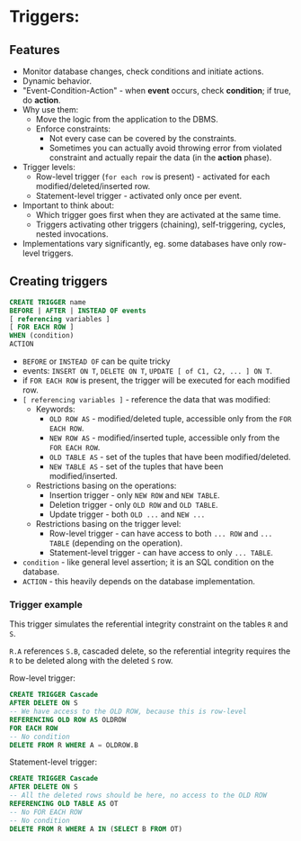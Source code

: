 # Triggers:

## Features

* Monitor database changes, check conditions and initiate actions.
* Dynamic behavior.
* "Event-Condition-Action" - when **event** occurs, check **condition**; if true, do **action**.
* Why use them:
    * Move the logic from the application to the DBMS.
    * Enforce constraints:
        * Not every case can be covered by the constraints.
        * Sometimes you can actually avoid throwing error from violated constraint and actually repair the data (in the **action** phase).
* Trigger levels:
  * Row-level trigger (`for each row` is present) - activated for each modified/deleted/inserted row.
  * Statement-level trigger - activated only once per event.
* Important to think about:
  * Which trigger goes first when they are activated at the same time.
  * Triggers activating other triggers (chaining), self-triggering, cycles, nested invocations.
* Implementations vary significantly, eg. some databases have only row-level triggers.

## Creating triggers

```sql
CREATE TRIGGER name
BEFORE | AFTER | INSTEAD OF events
[ referencing variables ]
[ FOR EACH ROW ]
WHEN (condition)
ACTION
```

* `BEFORE` or `INSTEAD OF` can be quite tricky
* events: `INSERT ON T`, `DELETE ON T`, `UPDATE [ of C1, C2, ... ] ON T`.
* if `FOR EACH ROW` is present, the trigger will be executed for each modified row.
* `[ referencing variables ]` - reference the data that was modified:
  * Keywords:
    * `OLD ROW AS` - modified/deleted tuple, accessible only from the `FOR EACH ROW`.
    * `NEW ROW AS` - modified/inserted tuple, accessible only from the `FOR EACH ROW`.
    * `OLD TABLE AS` - set of the tuples that have been modified/deleted.
    * `NEW TABLE AS` - set of the tuples that have been modified/inserted.
  * Restrictions basing on the operations:
    * Insertion trigger - only `NEW ROW` and `NEW TABLE`.
    * Deletion trigger - only `OLD ROW` and `OLD TABLE`.
    * Update trigger - both `OLD ...` and `NEW ...`
  * Restrictions basing on the trigger level:
    * Row-level trigger - can have access to both `... ROW` and `... TABLE` (depending on the operation).
    * Statement-level trigger - can have access to only `... TABLE`.
* `condition` - like general level assertion; it is an SQL condition on the database.
* `ACTION` - this heavily depends on the database implementation.

### Trigger example

This trigger simulates the referential integrity constraint on the tables `R` and `S`.

`R.A` references `S.B`, cascaded delete, so the referential integrity requires the `R` to be deleted along with the deleted `S` row.

Row-level trigger:

```sql
CREATE TRIGGER Cascade
AFTER DELETE ON S
-- We have access to the OLD ROW, because this is row-level
REFERENCING OLD ROW AS OLDROW
FOR EACH ROW
-- No condition
DELETE FROM R WHERE A = OLDROW.B
```

Statement-level trigger:

```sql
CREATE TRIGGER Cascade
AFTER DELETE ON S
-- All the deleted rows should be here, no access to the OLD ROW
REFERENCING OLD TABLE AS OT
-- No FOR EACH ROW
-- No condition
DELETE FROM R WHERE A IN (SELECT B FROM OT)
```